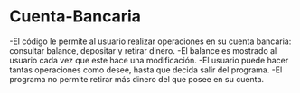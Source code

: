 # Cuenta-Bancaria
-El código le permite al usuario realizar operaciones en su cuenta bancaria: consultar balance, depositar y retirar dinero.
-El balance es mostrado al usuario cada vez que este hace una modificación.
-El usuario puede hacer tantas operaciones como desee, hasta que decida salir del programa. 
-El programa no permite retirar más dinero del que posee en su cuenta.
